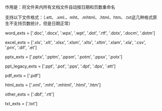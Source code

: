 作用是：将文件夹内所有文档文件自动按日期和页数重命名

支持以下文件格式：（.ett、.xml.、mht、.mhtml、.html、htm、.txt这几种格式原生不支持页数统计，但是日期正常）

word_exts = ['.doc', '.docx', '.wps', '.wpt', '.dot', '.rtf', '.dotx', '.docm', '.dotm'] 

excel_exts = ['.xls', '.xlt', '.xlsx', '.xlsm', '.xltx', '.xltm', '.xlam', '.xla', '.csv', '.prn', '.dif', '.et'] 

pptx_exts = ['.pptx', '.pptm', '.ppsm', '.potm', '.ppsx', '.potx'] 

ppt_legacy_exts = ['.ppt', '.pot', '.pps', '.dpt', '.dps', '.ett'] 

pdf_exts = ['.pdf']

html_exts = ['.xml', '.mht', '.mhtml', '.html', '.htm'] 

other_exts = ['.dbf', '.rtt'] 

txt_exts = ['.txt']
